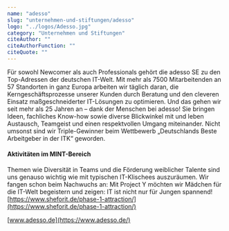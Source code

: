 ```yaml
---
name: "adesso"
slug: "unternehmen-und-stiftungen/adesso"
logo: "../logos/Adesso.jpg"
category: "Unternehmen und Stiftungen"
citeAuthor: ""
citeAuthorFunction: ""
citeQuote: ""
---
```


Für sowohl Newcomer als auch Professionals gehört die adesso SE zu den Top-Adressen der deutschen IT-Welt. Mit mehr als 7500 Mitarbeitenden an 57 Standorten in ganz Europa arbeiten wir täglich daran, die Kerngeschäftsprozesse unserer Kunden durch Beratung und den cleveren Einsatz maßgeschneiderter IT-Lösungen zu optimieren. Und das gehen wir seit mehr als 25 Jahren an – dank der Menschen bei adesso! Sie bringen Ideen, fachliches Know-how sowie diverse Blickwinkel mit und leben Austausch, Teamgeist und einen respektvollen Umgang miteinander. Nicht umsonst sind wir Triple-Gewinner beim Wettbewerb „Deutschlands Beste Arbeitgeber in der ITK“ geworden.

#### Aktivitäten im MINT-Bereich

Themen wie Diversität in Teams und die Förderung weiblicher Talente sind uns genauso wichtig wie mit typischen IT-Klischees auszuräumen. Wir fangen schon beim Nachwuchs an: Mit Project Y möchten wir Mädchen für die IT-Welt begeistern und zeigen: IT ist nicht nur für Jungen spannend! [https://www.sheforit.de/phase-1-attraction/](https://www.sheforit.de/phase-1-attraction/)

[www.adesso.de](https://www.adesso.de/)
